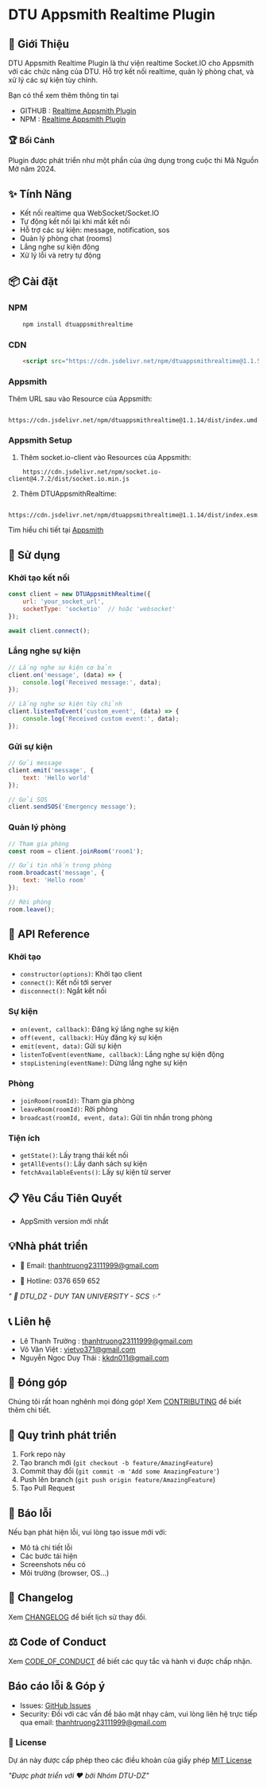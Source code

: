 # DTU Appsmith Realtime Plugin

## 🌟 Giới Thiệu
 
 DTU Appsmith Realtime Plugin là thư viện realtime Socket.IO cho Appsmith với các chức năng của DTU. Hỗ trợ kết nối realtime, quản lý phòng chat, và xử lý các sự kiện tùy chỉnh.
 
 Bạn có thể xem thêm thông tin tại
 -  GITHUB : [Realtime Appsmith Plugin](https://github.com/Truongpyeo/dtuappsmithrealtime)
 -  NPM : [Realtime Appsmith Plugin](https://www.npmjs.com/package/dtuappsmithrealtime/v/1.1.5)
### 🏆 Bối Cảnh
Plugin được phát triển như một phần của ứng dụng trong cuộc thi Mã Nguồn Mở năm 2024.

## ✨ Tính Năng
- Kết nối realtime qua WebSocket/Socket.IO
- Tự động kết nối lại khi mất kết nối
- Hỗ trợ các sự kiện: message, notification, sos
- Quản lý phòng chat (rooms)
- Lắng nghe sự kiện động
- Xử lý lỗi và retry tự động

## 📦 Cài đặt

### NPM

```bash
    npm install dtuappsmithrealtime
```

### CDN

```html
    <script src="https://cdn.jsdelivr.net/npm/dtuappsmithrealtime@1.1.5/dist/index.umd.js"></script>
```

### Appsmith
Thêm URL sau vào Resource của Appsmith:
```
    https://cdn.jsdelivr.net/npm/dtuappsmithrealtime@1.1.14/dist/index.umd.js
```

### Appsmith Setup
1. Thêm socket.io-client vào Resources của Appsmith:
```
    https://cdn.jsdelivr.net/npm/socket.io-client@4.7.2/dist/socket.io.min.js
```

2. Thêm DTUAppsmithRealtime:
```
    https://cdn.jsdelivr.net/npm/dtuappsmithrealtime@1.1.14/dist/index.esm.js
```

Tìm hiểu chi tiết tại [Appsmith](https://docs.appsmith.com/core-concepts/writing-code/ext-libraries#prerequisites)



## 🎯 Sử dụng

### Khởi tạo kết nối

```javascript
const client = new DTUAppsmithRealtime({
    url: 'your_socket_url',
    socketType: 'socketio'  // hoặc 'websocket'
});

await client.connect();
```

### Lắng nghe sự kiện

```javascript
// Lắng nghe sự kiện cơ bản
client.on('message', (data) => {
    console.log('Received message:', data);
});

// Lắng nghe sự kiện tùy chỉnh
client.listenToEvent('custom_event', (data) => {
    console.log('Received custom event:', data);
});
```

### Gửi sự kiện
```javascript
// Gửi message
client.emit('message', {
    text: 'Hello world'
});

// Gửi SOS
client.sendSOS('Emergency message');
```

### Quản lý phòng

```javascript
// Tham gia phòng
const room = client.joinRoom('room1');

// Gửi tin nhắn trong phòng
room.broadcast('message', {
    text: 'Hello room'
});

// Rời phòng
room.leave();
```


## 📝 API Reference

### Khởi tạo
* `constructor(options)`: Khởi tạo client
* `connect()`: Kết nối tới server
* `disconnect()`: Ngắt kết nối


### Sự kiện
* `on(event, callback)`: Đăng ký lắng nghe sự kiện
* `off(event, callback)`: Hủy đăng ký sự kiện
* `emit(event, data)`: Gửi sự kiện
* `listenToEvent(eventName, callback)`: Lắng nghe sự kiện động
* `stopListening(eventName)`: Dừng lắng nghe sự kiện


### Phòng
* `joinRoom(roomId)`: Tham gia phòng
* `leaveRoom(roomId)`: Rời phòng
* `broadcast(roomId, event, data)`: Gửi tin nhắn trong phòng

### Tiện ích
* `getState()`: Lấy trạng thái kết nối
* `getAllEvents()`: Lấy danh sách sự kiện
* `fetchAvailableEvents()`: Lấy sự kiện từ server



## 📋 Yêu Cầu Tiên Quyết
- AppSmith version mới nhất
## 💡Nhà phát triển

- 📧 Email: thanhtruong23111999@gmail.com

- 📱 Hotline: 0376 659 652

*" 🏫 DTU_DZ - DUY TAN UNIVERSITY - SCS ✨"*

## 📞 Liên hệ
- Lê Thanh Trường       :  <u>thanhtruong23111999@gmail.com</u>
- Võ Văn Việt           :  <u>vietvo371@gmail.com</u>
- Nguyễn Ngọc Duy Thái  :  <u>kkdn011@gmail.com</u>



## 🤝 Đóng góp
Chúng tôi rất hoan nghênh mọi đóng góp! Xem [CONTRIBUTING](https://github.com/Truongpyeo/dtuappsmithrealtime/blob/master/CONTRIBUTING.md) để biết thêm chi tiết.

## 🔄 Quy trình phát triển
1. Fork repo này
2. Tạo branch mới (`git checkout -b feature/AmazingFeature`)
3. Commit thay đổi (`git commit -m 'Add some AmazingFeature'`)
4. Push lên branch (`git push origin feature/AmazingFeature`) 
5. Tạo Pull Request

## 🐛 Báo lỗi
Nếu bạn phát hiện lỗi, vui lòng tạo issue mới với:
- Mô tả chi tiết lỗi
- Các bước tái hiện
- Screenshots nếu có
- Môi trường (browser, OS...)

## 📜 Changelog
Xem [CHANGELOG](https://github.com/Truongpyeo/dtuappsmithrealtime/blob/master/CHANGELOG.md) để biết lịch sử thay đổi.

## ⚖️ Code of Conduct
Xem [CODE_OF_CONDUCT](https://github.com/Truongpyeo/dtuappsmithrealtime/blob/master/CODE_OF_CONDUCT.md) để biết các quy tắc và hành vi được chấp nhận.

## Báo cáo lỗi & Góp ý
- Issues: [GitHub Issues](https://github.com/Truongpyeo/DTURelifeLink/issues)
- Security: Đối với các vấn đề bảo mật nhạy cảm, vui lòng liên hệ trực tiếp qua email: <u>thanhtruong23111999@gmail.com</u>


### 📝 License
Dự án này được cấp phép theo các điều khoản của giấy phép [MIT License](https://github.com/Truongpyeo/dtuappsmithrealtime/blob/master/LICENSE)

*"Được phát triển với ❤️ bởi Nhóm DTU-DZ"*
